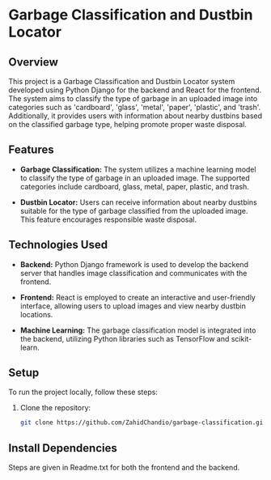 # Garbage Classification and Dustbin Locator

## Overview

This project is a Garbage Classification and Dustbin Locator system developed using Python Django for the backend and React for the frontend. The system aims to classify the type of garbage in an uploaded image into categories such as 'cardboard', 'glass', 'metal', 'paper', 'plastic', and 'trash'. Additionally, it provides users with information about nearby dustbins based on the classified garbage type, helping promote proper waste disposal.

## Features

- **Garbage Classification:** The system utilizes a machine learning model to classify the type of garbage in an uploaded image. The supported categories include cardboard, glass, metal, paper, plastic, and trash.

- **Dustbin Locator:** Users can receive information about nearby dustbins suitable for the type of garbage classified from the uploaded image. This feature encourages responsible waste disposal.

## Technologies Used

- **Backend:** Python Django framework is used to develop the backend server that handles image classification and communicates with the frontend.

- **Frontend:** React is employed to create an interactive and user-friendly interface, allowing users to upload images and view nearby dustbin locations.

- **Machine Learning:** The garbage classification model is integrated into the backend, utilizing Python libraries such as TensorFlow and scikit-learn.

## Setup

To run the project locally, follow these steps:

1. Clone the repository:
   ```bash
   git clone https://github.com/ZahidChandio/garbage-classification.git

## Install Dependencies
 Steps are given in Readme.txt for both the frontend and the backend.